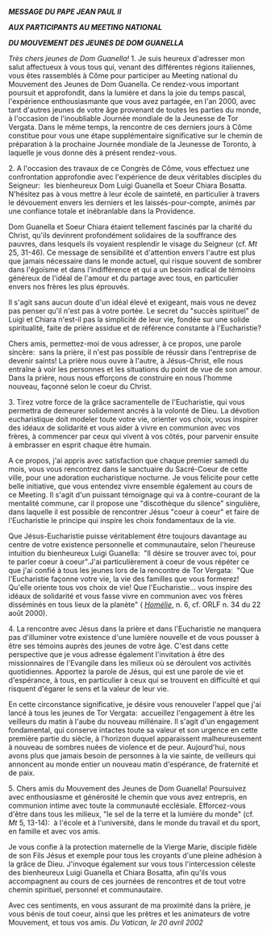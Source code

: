 ***MESSAGE DU PAPE JEAN PAUL II***

***AUX PARTICIPANTS AU MEETING NATIONAL***

***DU MOUVEMENT DES JEUNES DE DOM GUANELLA***

*Très chers jeunes de Dom Guanella!* 1. Je suis heureux d'adresser mon salut affectueux à vous tous qui, venant des différentes régions italiennes, vous êtes rassemblés à Côme pour participer au Meeting national du Mouvement des Jeunes de Dom Guanella. Ce rendez-vous important poursuit et approfondit, dans la lumière et dans la joie du temps pascal, l'expérience enthousiasmante que vous avez partagée, en l'an 2000, avec tant d'autres jeunes de votre âge provenant de toutes les parties du monde, à l'occasion de l'inoubliable Journée mondiale de la Jeunesse de Tor Vergata. Dans le même temps, la rencontre de ces derniers jours à Côme constitue pour vous une étape supplémentaire significative sur le chemin de préparation à la prochaine Journée mondiale de la Jeunesse de Toronto, à laquelle je vous donne dès à présent rendez-vous.

2. A l'occasion des travaux de ce Congrès de Côme, vous effectuez une confrontation approfondie avec l'expérience de deux véritables disciples du Seigneur:  les bienheureux Dom Luigi Guanella et Soeur Chiara Bosatta. N'hésitez pas à vous mettre à leur école de sainteté, en particulier à travers le dévouement envers les derniers et les laissés-pour-compte, animés par une confiance totale et inébranlable dans la Providence.

Dom Guanella et Soeur Chiara étaient tellement fascinés par la charité du Christ, qu'ils devinrent profondément solidaires de la souffrance des pauvres, dans lesquels ils voyaient resplendir le visage du Seigneur (cf. *Mt* 25, 31-46). Ce message de sensibilité et d'attention envers l'autre est plus que jamais nécessaire dans le monde actuel, qui risque souvent de sombrer dans l'égoïsme et dans l'indifférence et qui a un besoin radical de témoins généreux de l'idéal de l'amour et du partage avec tous, en particulier envers nos frères les plus éprouvés.

Il s'agit sans aucun doute d'un idéal élevé et exigeant, mais vous ne devez pas penser qu'il n'est pas à votre portée. Le secret du "succès spirituel" de Luigi et Chiara n'est-il pas la simplicité de leur vie, fondée sur une solide spiritualité, faite de prière assidue et de référence constante à l'Eucharistie?

Chers amis, permettez-moi de vous adresser, à ce propos, une parole sincère:  sans la prière, il n'est pas possible de réussir dans l'entreprise de devenir saints! La prière nous ouvre à l'autre, à Jésus-Christ, elle nous entraîne à voir les personnes et les situations du point de vue de son amour. Dans la prière, nous nous efforçons de construire en nous l'homme nouveau, façonné selon le coeur du Christ.

3. Tirez votre force de la grâce sacramentelle de l'Eucharistie, qui vous permettra de demeurer solidement ancrés à la volonté de Dieu. La dévotion eucharistique doit modeler toute votre vie, orienter vos choix, vous inspirer des idéaux de solidarité et vous aider à vivre en communion avec vos frères, à commencer par ceux qui vivent à vos côtés, pour parvenir ensuite à embrasser en esprit chaque être humain.

A ce propos, j'ai appris avec satisfaction que chaque premier samedi du mois, vous vous rencontrez dans le sanctuaire du Sacré-Coeur de cette ville, pour une adoration eucharistique nocturne. Je vous félicite pour cette belle initiative, que vous entendez vivre ensemble également au cours de ce Meeting. Il s'agit d'un puissant témoignage qui va à contre-courant de la mentalité commune, car il propose une "discothèque du silence" singulière, dans laquelle il est possible de rencontrer Jésus "coeur à coeur" et faire de l'Eucharistie le principe qui inspire les choix fondamentaux de la vie.

Que Jésus-Eucharistie puisse véritablement être toujours davantage au centre de votre existence personnelle et communautaire, selon l'heureuse intuition du bienheureux Luigi Guanella:  "Il désire se trouver avec toi, pour te parler coeur à coeur".J'ai particulièrement à coeur de vous répéter ce que j'ai confié à tous les jeunes lors de la rencontre de Tor Vergata:  "Que l'Eucharistie façonne votre vie, la vie des familles que vous formerez! Qu'elle oriente tous vos choix de vie! Que l'Eucharistie... vous inspire des idéaux de solidarité et vous fasse vivre en communion avec vos frères disséminés en tous lieux de la planète" ( *[Homélie](/content/john-paul-ii/fr/homilies/2000/documents/hf_jp-ii_hom_20000820_gmg.html)*, n. 6, cf. ORLF n. 34 du 22 août 2000).

4. La rencontre avec Jésus dans la prière et dans l'Eucharistie ne manquera pas d'illuminer votre existence d'une lumière nouvelle et de vous pousser à être ses témoins auprès des jeunes de votre âge. C'est dans cette perspective que je vous adresse également l'invitation à être des missionnaires de l'Evangile dans les milieux où se déroulent vos activités quotidiennes. Apportez la parole de Jésus, qui est une parole de vie et d'espérance, à tous, en particulier à ceux qui se trouvent en difficulté et qui risquent d'égarer le sens et la valeur de leur vie.

En cette circonstance significative, je désire vous renouveler l'appel que j'ai lancé à tous les jeunes de Tor Vergata:  accueillez l'engagement à être les veilleurs du matin à l'aube du nouveau millénaire. Il s'agit d'un engagement fondamental, qui conserve intactes toute sa valeur et son urgence en cette première partie du siècle, à l'horizon duquel apparaissent malheureusement à nouveau de sombres nuées de violence et de peur. Aujourd'hui, nous avons plus que jamais besoin de personnes à la vie sainte, de veilleurs qui annoncent au monde entier un nouveau matin d'espérance, de fraternité et de paix.

5. Chers amis du Mouvement des Jeunes de Dom Guanella! Poursuivez avec enthousiasme et générosité le chemin que vous avez entrepris, en communion intime avec toute la communauté ecclésiale. Efforcez-vous d'être dans tous les milieux, "le sel de la terre et la lumière du monde" (cf. *Mt* 5, 13-14):  à l'école et à l'université, dans le monde du travail et du sport, en famille et avec vos amis.

Je vous confie à la protection maternelle de la Vierge Marie, disciple fidèle de son Fils Jésus et exemple pour tous les croyants d'une pleine adhésion à la grâce de Dieu. J'invoque également sur vous tous l'intercession céleste des bienheureux Luigi Guanella et Chiara Bosatta, afin qu'ils vous accompagnent au cours de ces journées de rencontres et de tout votre chemin spirituel, personnel et communautaire.

Avec ces sentiments, en vous assurant de ma proximité dans la prière, je vous bénis de tout coeur, ainsi que les prêtres et les animateurs de votre Mouvement, et tous vos amis. *Du Vatican, le 20 avril 2002*